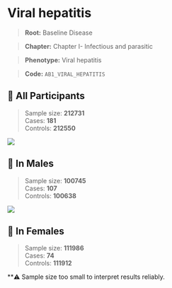# Viral hepatitis

> **Root:** Baseline Disease  

> **Chapter:** Chapter I- Infectious and parasitic  

> **Phenotype:** Viral hepatitis  

> **Code:** `AB1_VIRAL_HEPATITIS`

## 🧪 All Participants  
> Sample size: **212731**  
> Cases: **181**  
> Controls: **212550**
<img src="/Disease/Figures/ALL/Baseline/AB1_VIRAL_HEPATITIS.png"/>
<CsvTable src="/public/Disease/Data/ALL/Baseline/LG_AB1_VIRAL_HEPATITIS.csv" label="🔍 View full results" />

## 👨 In Males  
> Sample size: **100745**  
> Cases: **107**  
> Controls: **100638**
<img src="/Disease/Figures/Male/Baseline/AB1_VIRAL_HEPATITIS.png"/>
<CsvTable src="/public/Disease/Data/Male/Baseline/LG_AB1_VIRAL_HEPATITIS.csv" label="🔍 View full results" />

## 👩 In Females  
> Sample size: **111986**  
> Cases: **74**  
> Controls: **111912**

**⚠️ Sample size too small to interpret results reliably.
